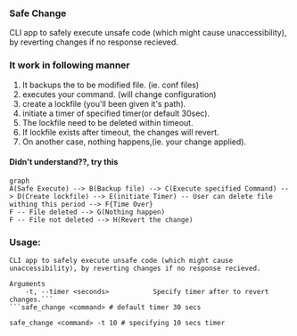 ### Safe Change
CLI app to safely execute unsafe code (which might cause unaccessibility), by reverting changes if no response recieved.
### It work in following manner
1. It backups the to be modified file. (ie. conf files)
2. executes your command. (will change configuration)
3. create a lockfile (you'll been given it's path).
4. initiate a timer of specified timer(or default 30sec).
5. The lockfile need to be deleted within timeout.
6. If lockfile exists after timeout, the changes will revert.
7. On another case, nothing happens,(ie. your change applied).

#### Didn't understand??, try this
```mermaid
graph
A(Safe Execute) --> B(Backup file) --> C(Execute specified Command) --> D(Create lockfile) --> E(initiate Timer) -- User can delete file withing this period --> F{Time Over}
F -- File deleted --> G(Nothing happen)
F -- File not deleted --> H(Revert the change)
```

### Usage:
```Usage: safe_change [OPTION]... <command> <file_path>
CLI app to safely execute unsafe code (which might cause unaccessibility), by reverting changes if no response recieved.

Arguments
	-t, --timer <seconds>			Specify timer after to revert changes.```
```safe_change <command> # default timer 30 secs
```
```safe_change <command> -t 10 # specifying 10 secs timer```
